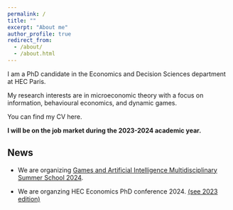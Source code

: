 ```yaml
---
permalink: /
title: ""
excerpt: "About me"
author_profile: true
redirect_from: 
  - /about/
  - /about.html
---
```



I am a PhD candidate in the Economics and Decision Sciences department at HEC Paris.

My research interests are in microeconomic theory with a focus on  information, behavioural economics, and dynamic games.

You can find my CV here. 

**I will be on the job market during the 2023-2024 academic year.**


## News

 - We are organizing  [Games and Artificial Intelligence Multidisciplinary Summer School 2024](https://www.gaimss24.org/).

 - We are organzing HEC Economics PhD conference 2024. [(see 2023 edition)](https://sites.google.com/view/hecon/home)


